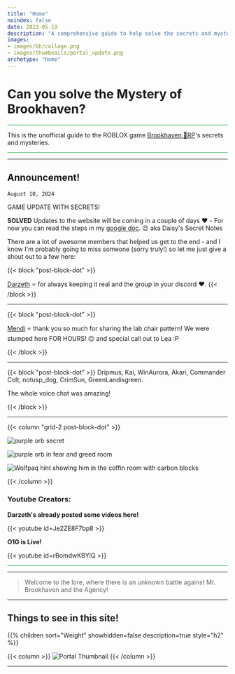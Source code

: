 ```yaml
---
title: "Home"
noindex: false
date: 2023-05-19
description: "A comprehensive guide to help solve the secrets and mysteries of Brookhaven RP. A walkthrough of quests, a casebook with notes and details."
images: 
- images/bh/collage.png
- images/thumbnails/portal_update.png
archetype: "home"
---
```


# Can you solve the **Mystery** of Brookhaven?

<hr style="background-color: #28b44c" size=8>

This is the unofficial guide to the ROBLOX game <a href="https://www.roblox.com/games/4924922222/Brookhaven-RP" ref="noopener">Brookhaven 🏡RP</a>'s secrets and mysteries.



<hr style="background-color: #28b44c" size=8>

---

## Announcement!

`August 10, 2024`

GAME UPDATE WITH SECRETS!

**SOLVED** Updates to the website will be coming in a couple of days :heart: - For now you can read the steps in my [google doc](https://docs.google.com/document/d/1xIEoVSAsFoBpZYfg6fYfoWsWe6F7Pu-ARkPTVMRCTZk/edit?usp=sharing). :wink: aka Daisy's Secret Notes


There are a lot of awesome members that helped us get to the end - and I know I'm probably going to miss someone (sorry truly!) so let me just give a shout out to a few here: 


{{< block "post-block-dot" >}}

[Darzeth](https://www.youtube.com/@XdarzethX) :star: for always keeping it real and the group in your discord :heart:.
{{< /block >}}

---

{{< block "post-block-dot" >}}

[Mendi](https://www.youtube.com/@Mendire) :star: thank you so much for sharing the lab chair pattern! We were stumped here FOR HOURS! :wink: and special call out to Lea :P 

{{< /block >}}

---

{{< block "post-block-dot" >}}
Dripmus, Kai, WinAurora, Akari, Commander Colt, notusp_dog, CrimSun, GreenLandisgreen. 

The whole voice chat was amazing!

{{< /block >}}

---

{{< column "grid-2 post-block-dot" >}}

![purple orb secret](/images/bh/purple-orb.png)

![purple orb in fear and greed room](/images/bh/fear-greed-room.png)

![Wolfpaq hint showing him in the coffin room with carbon blocks](/images/bh/wolfpaq_in_coffin_room_with_carbon_blocks.PNG)

{{< /column >}}


### Youtube Creators:


<div class="grid-2 post-vid-dot">

**Darzeth's already posted some videos here!** <div class="grid-1">{{< youtube id=Je2ZE8F7bp8 >}}</div>


**O1G is Live!** <div class="grid-1">{{< youtube id=rBomdwKBYlQ >}}</div>
</div>



<hr style="background-color: #28b44c" size=8>

---

> Welcome to the lore, where there is an unknown battle against Mr. Brookhaven and the Agency!


---

## Things to see in this site!


<div class="expand-content" style="display: block;">
{{% children sort="Weight" showhidden=false description=true style="h2"  %}}
</div>

{{< column >}}
![Portal Thumbnail](/images/thumbnails/portal_update.png)
{{< /column >}}

---

